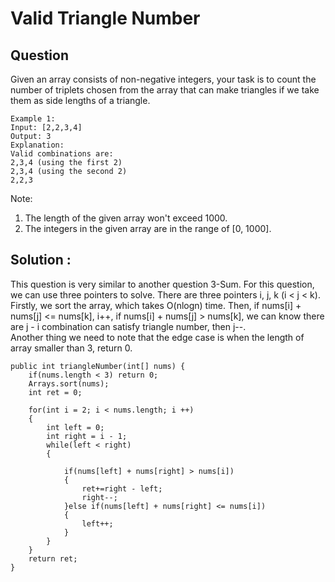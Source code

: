 # Valid Triangle Number

## Question

Given an array consists of non-negative integers, your task is to count the number of triplets chosen from the array that can make triangles if we take them as side lengths of a triangle.

	Example 1:  
	Input: [2,2,3,4]  
	Output: 3
	Explanation:
	Valid combinations are: 
	2,3,4 (using the first 2)
	2,3,4 (using the second 2)
	2,2,3

Note:  

1. The length of the given array won't exceed 1000.  
2. The integers in the given array are in the range of [0, 1000].


## Solution :

This question is very similar to another question 3-Sum. For this question, we can use three pointers to solve. There are three pointers i, j, k (i < j < k). Firstly, we sort the array, which takes O(nlogn) time. Then, if nums[i] + nums[j] <= nums[k], i++, if nums[i] + nums[j] > nums[k], we can know there are j - i  combination can satisfy triangle number, then j--.  
Another thing we need to note that the edge case is when the length of array smaller than 3, return 0.

	public int triangleNumber(int[] nums) {
        if(nums.length < 3) return 0;
        Arrays.sort(nums);
        int ret = 0;
        
        for(int i = 2; i < nums.length; i ++)
        {
            int left = 0;
            int right = i - 1;
            while(left < right)
            {
                
                if(nums[left] + nums[right] > nums[i])
                {
                    ret+=right - left;
                    right--;
                }else if(nums[left] + nums[right] <= nums[i])
                {
                    left++;
                }
            }
        }
        return ret;
    }
